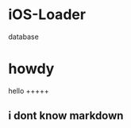 iOS-Loader
==========

database

howdy
=====

hello
+++++

i dont know markdown
--------------------
